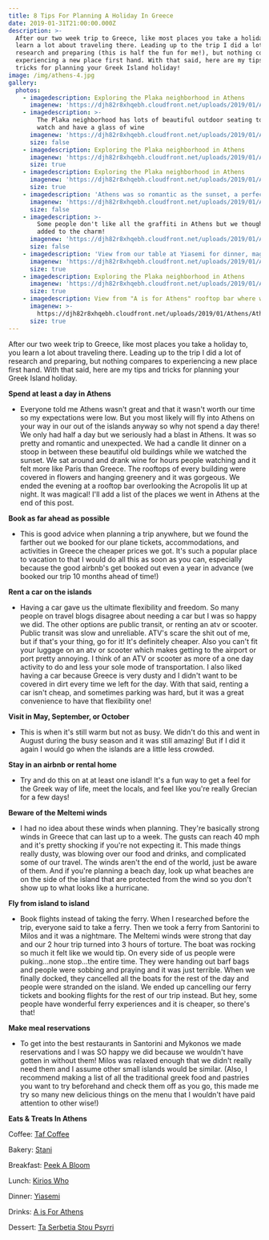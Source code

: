 ```yaml
---
title: 8 Tips For Planning A Holiday In Greece
date: 2019-01-31T21:00:00.000Z
description: >-
  After our two week trip to Greece, like most places you take a holiday to, you
  learn a lot about traveling there. Leading up to the trip I did a lot of
  research and preparing (this is half the fun for me!), but nothing compares to
  experiencing a new place first hand. With that said, here are my tips and
  tricks for planning your Greek Island holiday!
image: /img/athens-4.jpg
gallery:
  photos:
    - imagedescription: Exploring the Plaka neighborhood in Athens
      imagenew: 'https://djh82r8xhqebh.cloudfront.net/uploads/2019/01/Athens/Athens-5.jpg'
    - imagedescription: >-
        The Plaka neighborhood has lots of beautiful outdoor seating to people
        watch and have a glass of wine
      imagenew: 'https://djh82r8xhqebh.cloudfront.net/uploads/2019/01/Athens/Athens-1.jpg'
      size: false
    - imagedescription: Exploring the Plaka neighborhood in Athens
      imagenew: 'https://djh82r8xhqebh.cloudfront.net/uploads/2019/01/Athens/Athens-6.jpg'
      size: true
    - imagedescription: Exploring the Plaka neighborhood in Athens
      imagenew: 'https://djh82r8xhqebh.cloudfront.net/uploads/2019/01/Athens/Athens-4.jpg'
      size: true
    - imagedescription: 'Athens was so romantic as the sunset, a perfect time to take a stroll'
      imagenew: 'https://djh82r8xhqebh.cloudfront.net/uploads/2019/01/Athens/Athens-2.jpg'
      size: false
    - imagedescription: >-
        Some people don't like all the graffiti in Athens but we thought it
        added to the charm!
      imagenew: 'https://djh82r8xhqebh.cloudfront.net/uploads/2019/01/Athens/Athens-9.jpg'
      size: false
    - imagedescription: 'View from our table at Yiasemi for dinner, magical!'
      imagenew: 'https://djh82r8xhqebh.cloudfront.net/uploads/2019/01/Athens/Athens-8.jpg'
      size: true
    - imagedescription: Exploring the Plaka neighborhood in Athens
      imagenew: 'https://djh82r8xhqebh.cloudfront.net/uploads/2019/01/Athens/Athens-7.jpg'
      size: true
    - imagedescription: View from "A is for Athens" rooftop bar where we enjoyed a glass of wine
      imagenew: >-
        https://djh82r8xhqebh.cloudfront.net/uploads/2019/01/Athens/Athens-10.jpg
      size: true
---
```

After our two week trip to Greece, like most places you take a holiday to, you learn a lot about traveling there. Leading up to the trip I did a lot of research and preparing, but nothing compares to experiencing a new place first hand. With that said, here are my tips and tricks for planning your Greek Island holiday.

**Spend at least a day in Athens**

* Everyone told me Athens wasn't great and that it wasn't worth our time so my expectations were low. But you most likely will fly into Athens on your way in our out of the islands anyway so why not spend a day there! We only had half a day but we seriously had a blast in Athens. It was so pretty and romantic and unexpected. We had a candle lit dinner on a stoop in between these beautiful old buildings while we watched the sunset. We sat around and drank wine for hours people watching and it felt more like Paris than Greece. The rooftops of every building were covered in flowers and hanging greenery and it was gorgeous. We ended the evening at a rooftop bar overlooking the Acropolis lit up at night. It was magical! I'll add a list of the places we went in Athens at the end of this post.

**Book as far ahead as possible**

* This is good advice when planning a trip anywhere, but we found the farther out we booked for our plane tickets, accommodations, and activities in Greece the cheaper prices we got. It's such a popular place to vacation to that I would do all this as soon as you can, especially because the good airbnb's get booked out even a year in advance (we booked our trip 10 months ahead of time!)

**Rent a car on the islands**

* Having a car gave us the ultimate flexibility and freedom.  So many people on travel blogs disagree about needing a car but I was so happy we did. The other options are public transit, or renting an atv or scooter. Public transit was slow and unreliable. ATV's scare the shit out of me, but if that's your thing, go for it! It's definitely cheaper. Also you can't fit your luggage on an atv or scooter which makes getting to the airport or port pretty annoying. I think of an ATV or scooter as more of a one day activity to do and less your sole mode of transportation. I also liked having a car because Greece is very dusty and I didn't want to be covered in dirt every time we left for the day. With that said, renting a car isn't cheap, and sometimes parking was hard, but it was a great convenience to have that flexibility one! 

**Visit in May, September, or October**

* This is when it's still warm but not as busy. We didn't do this and went in August during the busy season and it was still amazing! But if I did it again I would go when the islands are a little less crowded.

**Stay in an airbnb or rental home** 

* Try and do this on at at least one island! It's a fun way to get a feel for the Greek way of life, meet the locals, and feel like you're really Grecian for a few days!

**Beware of the Meltemi winds**

* I had no idea about these winds when planning.  They're basically strong winds in Greece that can last up to a week. The gusts can reach 40 mph and it's pretty shocking if you're not expecting it. This made things really dusty, was blowing over our food and drinks, and complicated some of our travel. The winds aren't the end of the world, just be aware of them. And if you're planning a beach day, look up what beaches are on the side of the island that are protected from the wind so you don't show up to what looks like a hurricane. 

**Fly from island to island** 

* Book flights instead of taking the ferry. When I researched before the trip, everyone said to take a ferry. Then we took a ferry from Santorini to Milos and it was a nightmare. The Meltemi winds were strong that day and our 2 hour trip turned into 3 hours of torture. The boat was rocking so much it felt like we would tip. On every side of us people were puking...none stop...the entire time. They were handing out barf bags and people were sobbing and praying and it was just terrible. When we finally docked, they cancelled all the boats for the rest of the day and people were stranded on the island. We ended up cancelling our ferry tickets and booking flights for the rest of our trip instead. But hey, some people have wonderful ferry experiences and it is cheaper, so there's that!

**Make meal reservations**

* To get into the best restaurants in Santorini and Mykonos we made reservations and I was SO happy we did because we wouldn't have gotten in without them! Milos was relaxed enough that we didn't really need them and I assume other small islands would be similar. (Also, I recommend making a list of all the traditional greek food and pastries you want to try beforehand and check them off as you go, this made me try so many new delicious things on the menu that I wouldn't have paid attention to other wise!)

**Eats & Treats In Athens**

Coffee: [Taf Coffee](https://www.instagram.com/tafcoffee/)

Bakery: [Stani](https://www.traveltoathens.eu/item/taste-stani/)

Breakfast: [Peek A Bloom](https://www.instagram.com/peekabloomathens/)

Lunch: [Kirios Who](https://www.google.com/maps/place/%CE%9A%CF%8D%CF%81%CE%B9%CE%BF%CF%82+%CE%A7%CE%BF%CF%85/@37.9704791,23.71263,15z/data=!4m5!3m4!1s0x0:0x3dccacfb2243450!8m2!3d37.9704791!4d23.71263)

Dinner: [Yiasemi](https://www.google.com/maps/place/Yiasemi/@37.9704791,23.71263,15z/data=!4m12!1m6!3m5!1s0x0:0x3dccacfb2243450!2zzprPjc-BzrnOv8-CIM6nzr_PhQ!8m2!3d37.9704791!4d23.71263!3m4!1s0x14a1bd17febc518d:0x8174fddead635a45!8m2!3d37.9734642!4d23.7278938)

Drinks: [A is For Athens](https://www.google.com/maps/place/A+for+Athens+Rooftop/@37.9704791,23.71263,15z/data=!4m12!1m6!3m5!1s0x0:0x3dccacfb2243450!2zzprPjc-BzrnOv8-CIM6nzr_PhQ!8m2!3d37.9704791!4d23.71263!3m4!1s0x0:0xfa3a7a478fa5bf9a!8m2!3d37.9768302!4d23.7258393)

Dessert: [Ta Serbetia Stou Psyrri](https://www.google.com/maps/place/Ta+Serbetia+stou+Psyrri/@37.9725581,23.7167946,15.33z/data=!4m12!1m6!3m5!1s0x0:0x3dccacfb2243450!2zzprPjc-BzrnOv8-CIM6nzr_PhQ!8m2!3d37.9704791!4d23.71263!3m4!1s0x14a1bd237a132b73:0xee81c13c3b85f7f9!8m2!3d37.9787626!4d23.725048)
